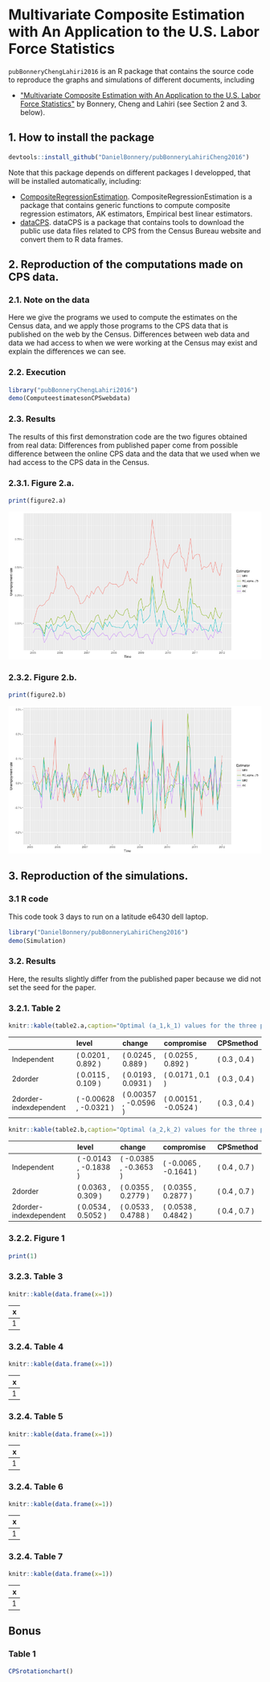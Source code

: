 # Multivariate Composite Estimation with An Application to the U.S. Labor Force Statistics 
`pubBonneryChengLahiri2016` is an R package that contains the source code to reproduce the graphs and simulations of different documents, including
* ["Multivariate Composite Estimation with An Application to the
U.S. Labor Force Statistics"]() by Bonnery, Cheng and Lahiri (see Section 2 and 3. below).

## 1. How to install the package

```r
devtools::install_github("DanielBonnery/pubBonneryLahiriCheng2016")
```

Note that this package depends on different packages I developped, that will be installed automatically, including:
* [CompositeRegressionEstimation](https://github.com/DanielBonnery/CompositeRegressionEstimation). CompositeRegressionEstimation is a package that contains generic functions to compute composite regression estimators, AK estimators, Empirical best linear estimators.
* [dataCPS](https://github.com/DanielBonnery/dataCPS). dataCPS is a package that contains tools to download the public use data files related to CPS from the Census Bureau website and convert them to R data frames.


## 2. Reproduction of the computations made on CPS data. 

### 2.1. Note on the data 
Here we give the programs we used to compute the estimates on the Census data, and we apply those programs to the CPS data that is published on the web by the Census. Differences between web data and data we had access to when we were working at the Census may exist and explain the differences we can see.

### 2.2. Execution


```r
library("pubBonneryChengLahiri2016")
demo(ComputeestimatesonCPSwebdata)
```





### 2.3. Results


The results of this first demonstration code are the two figures obtained from real data:
Differences from published paper come from possible difference between the online CPS data and the data that we used when we had access to the CPS data in the Census.
### 2.3.1. Figure 2.a.

```r
print(figure2.a)
```

![plot of chunk fig2a](figure/fig2a-1.png)


### 2.3.2. Figure 2.b.

```r
print(figure2.b)
```

![plot of chunk fig2b](figure/fig2b-1.png)


## 3. Reproduction of the simulations. 


### 3.1 R code

This code took 3 days to run on a latitude e6430 dell laptop.

```r
library("DanielBonnery/pubBonneryLahiriCheng2016")
demo(Simulation)
```




### 3.2. Results

Here, the results slightly differ from the published paper because we did not set the seed for the paper.
### 3.2.1. Table 2

```r
knitr::kable(table2.a,caption="Optimal (a_1,k_1) values for the three populations and the 3 objective functions")
```



|                       |level                  |change                |compromise            |CPSmethod     |
|:----------------------|:----------------------|:---------------------|:---------------------|:-------------|
|Independent            |( 0.0201 , 0.892 )     |( 0.0245 , 0.889 )    |( 0.0255 , 0.892 )    |( 0.3 , 0.4 ) |
|2dorder                |( 0.0115 , 0.109 )     |( 0.0193 , 0.0931 )   |( 0.0171 , 0.1 )      |( 0.3 , 0.4 ) |
|2dorder-indexdependent |( -0.00628 , -0.0321 ) |( 0.00357 , -0.0596 ) |( 0.00151 , -0.0524 ) |( 0.3 , 0.4 ) |

```r
knitr::kable(table2.b,caption="Optimal (a_2,k_2) values for the three populations and the 3 objective functions")
```



|                       |level                 |change                |compromise            |CPSmethod     |
|:----------------------|:---------------------|:---------------------|:---------------------|:-------------|
|Independent            |( -0.0143 , -0.1838 ) |( -0.0385 , -0.3653 ) |( -0.0065 , -0.1641 ) |( 0.4 , 0.7 ) |
|2dorder                |( 0.0363 , 0.309 )    |( 0.0355 , 0.2779 )   |( 0.0355 , 0.2877 )   |( 0.4 , 0.7 ) |
|2dorder-indexdependent |( 0.0534 , 0.5052 )   |( 0.0533 , 0.4788 )   |( 0.0538 , 0.4842 )   |( 0.4 , 0.7 ) |

### 3.2.2. Figure 1

```r
print(1)
```
### 3.2.3. Table 3

```r
knitr::kable(data.frame(x=1))
```



|  x|
|--:|
|  1|
### 3.2.4. Table 4

```r
knitr::kable(data.frame(x=1))
```



|  x|
|--:|
|  1|
### 3.2.4. Table 5

```r
knitr::kable(data.frame(x=1))
```



|  x|
|--:|
|  1|
### 3.2.4. Table 6

```r
knitr::kable(data.frame(x=1))
```



|  x|
|--:|
|  1|

### 3.2.4. Table 7

```r
knitr::kable(data.frame(x=1))
```



|  x|
|--:|
|  1|
## Bonus

### Table 1

```r
CPSrotationchart()
```
